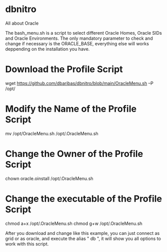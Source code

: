 # dbnitro
All about Oracle

The bash_menu.sh is a script to select different Oracle Homes, Oracle SIDs and Oracle Environments.
The only mandatory parameter to check and change if necessary is the ORACLE_BASE, everything else will works deppending on the installation you have.

# Download the Profile Script
wget https://github.com/dbaribas/dbnitro/blob/main/OracleMenu.sh –P /opt/

# Modify the Name of the Profile Script
mv /opt/OracleMenu.sh /opt/.OracleMenu.sh

# Change the Owner of the Profile Script
chown oracle.oinstall /opt/.OracleMenu.sh

# Change the executable of the Profile Script
chmod a+x /opt/.OracleMenu.sh
chmod g+w /opt/.OracleMenu.sh

After you download and change like this example, you can just connect as grid or as oracle, and execute the alias " db ", it will show you all options to work with this script.
